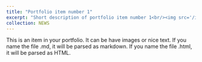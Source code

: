 ```yaml
---
title: "Portfolio item number 1"
excerpt: "Short description of portfolio item number 1<br/><img src='/images/500x300.png'>"
collection: NEWS
---
```


This is an item in your portfolio. It can be have images or nice text. If you name the file .md, it will be parsed as markdown. If you name the file .html, it will be parsed as HTML. 
